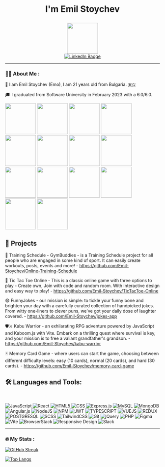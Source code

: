 # <p align="center">I'm Emil Stoychev</p>

<div id="header" align="center">
  <img src="https://media.giphy.com/media/M9gbBd9nbDrOTu1Mqx/giphy.gif" width="100"/>
</div>

<div id="badges" align="center">
  <a href="https://www.linkedin.com/in/emil-stoychev-73333a266/">
    <img src="https://img.shields.io/badge/LinkedIn-blue?style=for-the-badge&logo=linkedin&logoColor=white" alt="LinkedIn Badge"/>
  </a>
</div>

---

### 👨‍💻 About Me :

  👦 I am Emil Stoychev (Emo), I am 21 years old from Bulgaria. 🇧🇬

  🎓 I graduated from Software University in February 2023 with a 6.0/6.0. 
  
  <div>
  <img src="https://user-images.githubusercontent.com/100524868/234050281-62aae5ba-1e91-459c-ad49-bc23bca93ae3.jpeg" width="100"/>
  <img src="https://user-images.githubusercontent.com/100524868/234050532-29f9c689-366c-497c-8dea-977beea2fb33.jpeg" width="100"/>
  <img src="https://user-images.githubusercontent.com/100524868/234050658-23841792-4acc-434e-83fc-799c573dc098.jpeg" width="100"/>
  <img src="https://user-images.githubusercontent.com/100524868/234050763-ddc68400-256a-4cc5-a891-f13f98f8de84.jpeg" width="100"/>
  <img src="https://user-images.githubusercontent.com/100524868/234050868-4c760378-2204-4850-a55d-c548088e0945.jpeg" width="100"/>
  <img src="https://user-images.githubusercontent.com/100524868/234050959-1412d6ab-5614-45df-9a14-049d924ed5d0.jpeg" width="100"/>
  <img src="https://user-images.githubusercontent.com/100524868/234051043-03961c9d-89bf-4389-bf3a-e61cce22bf2a.jpeg" width="100"/>
  <img src="https://user-images.githubusercontent.com/100524868/234051118-56300d94-6f1d-4741-90c2-4d97c05d0af6.jpeg" width="100"/>
  <img src="https://user-images.githubusercontent.com/100524868/234051188-61f12d23-c7af-496b-9068-85f3a2a8a74a.jpeg" width="100"/>
  <img src="https://user-images.githubusercontent.com/100524868/234051272-0567e4b0-a105-45ce-b06f-9980011a2df6.jpeg" width="100"/>
  <img src="https://github.com/Emil-Stoychev/Emil-Stoychev/assets/100524868/bcd29273-6d43-4ff8-85e1-b274414379c2" width="100"/>
  <img src="https://github.com/Emil-Stoychev/Emil-Stoychev/assets/100524868/b7009e1c-94c4-40a8-89ab-0f23fefb7dcc" width="100"/>
  <img src="https://github.com/Emil-Stoychev/Emil-Stoychev/assets/100524868/bee9f4b0-0148-4ea2-850c-727d122b58a9" width="100"/>
  <img src="https://user-images.githubusercontent.com/100524868/234051339-0f605e89-acf7-430d-b878-038ccc1f54a4.jpeg" width="100"/>
  </div>
  
## 🔭 Projects

💪 Training Schedule - GymBuddies - is a Training Schedule project for all people who are engaged in some kind of sport. It can easily create workouts, posts, events and more! - https://github.com/Emil-Stoychev/Online-Training-Schedule

🧠 Tic Tac Toe Online - This is a classic online game with three options to play - Create own, Join with code and random room. With interactive design and easy way to play! - https://github.com/Emil-Stoychev/TicTacToe-Online

😄 FunnyJokes - our mission is simple: to tickle your funny bone and brighten your day with a carefully curated collection of handpicked jokes. From witty one-liners to clever puns, we've got your daily dose of laughter covered. - https://github.com/Emil-Stoychev/jokes-app

🛡️⚔️ Kabu Warrior - an exhilarating RPG adventure powered by JavaScript and Kaboom.js with Vite. Embark on a thrilling quest where survival is key, and your mission is to free a valiant grandfather's grandson. - https://github.com/Emil-Stoychev/kabu-warrior

🃏 Memory Card Game - where users can start the game, choosing between different difficulty levels: easy (10 cards), normal (20 cards), and hard (30 cards). - https://github.com/Emil-Stoychev/memory-card-game

## 🛠 Languages and Tools:

<div>
&nbsp;

![JavaScript](https://img.shields.io/badge/javascript-%23323330.svg?style=for-the-badge&logo=javascript&logoColor=%23F7DF1E)
![React](https://img.shields.io/badge/react-%2320232a.svg?style=for-the-badge&logo=react&logoColor=%2361DAFB)
![HTML5](https://img.shields.io/badge/html5-%23E34F26.svg?style=for-the-badge&logo=html5&logoColor=white)
![CSS](https://img.shields.io/badge/css-%231572B6.svg?style=for-the-badge&logo=css&logoColor=white)
![Express.js](https://img.shields.io/badge/express.js-%23404d59.svg?style=for-the-badge&logo=express&logoColor=%2361DAFB)
![MySQL](https://img.shields.io/badge/mysql-%2300f.svg?style=for-the-badge&logo=mysql&logoColor=white)
![MongoDB](https://img.shields.io/badge/MongoDB-%234ea94b.svg?style=for-the-badge&logo=mongodb&logoColor=white)
![Angular.js](https://img.shields.io/badge/angular.js-%23E23237.svg?style=for-the-badge&logo=angularjs&logoColor=white)
![NodeJS](https://img.shields.io/badge/node.js-6DA55F?style=for-the-badge&logo=node.js&logoColor=white)
![NPM](https://img.shields.io/badge/NPM-%23CB3837.svg?style=for-the-badge&logo=npm&logoColor=white)
![JWT](https://img.shields.io/badge/JWT-black?style=for-the-badge&logo=JSON%20web%20tokens)
![TYPESCRIPT](https://img.shields.io/badge/TypeScript-007ACC?style=for-the-badge&logo=typescript&logoColor=white)
![VUEJS](https://img.shields.io/badge/Vue.js-35495E?style=for-the-badge&logo=vue.js&logoColor=4FC08D)
![REDUX](https://img.shields.io/badge/Redux-593D88?style=for-the-badge&logo=redux&logoColor=white)
![POSTGRESQL](https://img.shields.io/badge/PostgreSQL-316192?style=for-the-badge&logo=postgresql&logoColor=white)
![SCSS](https://img.shields.io/badge/SCSS-CC6699?style=for-the-badge&logo=sass&logoColor=white)
![TailwindCSS](https://img.shields.io/badge/TailwindCSS-06B6D4?style=for-the-badge&logo=tailwind-css&logoColor=white)
![Git](https://img.shields.io/badge/Git-F05032?style=for-the-badge&logo=git&logoColor=white)
![jQuery](https://img.shields.io/badge/jQuery-0769AD?style=for-the-badge&logo=jquery&logoColor=white)
![PHP](https://img.shields.io/badge/PHP-777BB4?style=for-the-badge&logo=php&logoColor=white)
![Figma](https://img.shields.io/badge/Figma-F24E1E?style=for-the-badge&logo=figma&logoColor=white)
![Vite](https://img.shields.io/badge/Vite-646CFF?style=for-the-badge&logo=vite&logoColor=white)
![BrowserStack](https://img.shields.io/badge/BrowserStack-FF6C37?style=for-the-badge&logo=browserstack&logoColor=white)
![Responsive Design](https://img.shields.io/badge/Responsive%20Design-51A0D5?style=for-the-badge&logo=responsive&logoColor=white)
![Slack](https://img.shields.io/badge/Slack-4A154B?style=for-the-badge&logo=slack&logoColor=white)
</div>

---

### :fire: My Stats :
[![GitHub Streak](https://github-readme-streak-stats.herokuapp.com?user=Emil-Stoychev&theme=react&hide_border=true&mode=weekly)](https://git.io/streak-stats)

[![Top Langs](https://github-readme-stats.vercel.app/api/top-langs/?username=Emil-Stoychev&layout=compact&theme=dark)](https://github.com/anuraghazra/github-readme-stats)
